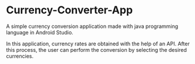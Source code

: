 # Currency-Converter-App
A simple currency conversion application made with java programming language in Android Studio.

In this application, currency rates are obtained with the help of an API. After this process, the user can perform the conversion by selecting the desired currencies.
